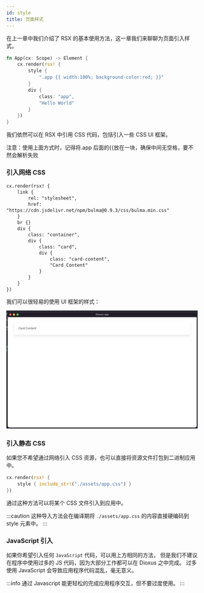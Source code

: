 ```yaml
---
id: style
title: 页面样式
---
```


在上一章中我们介绍了 RSX 的基本使用方法，这一章我们来聊聊为页面引入样式。

```rust
fn App(cx: Scope) -> Element {
    cx.render(rsx! {
        style {
            ".app {{ width:100%; background-color:red; }}"
        }
        div {
            class: "app",
            "Hello World"
        }
    })
}
```

我们依然可以在 RSX 中引用 CSS 代码，包括引入一些 CSS UI 框架。

注意：使用上面方式时，记得将.app 后面的{{放在一块，确保中间无空格，要不然会解析失败

### 引入网络 CSS

```rsx
cx.render(rsx! {
    link {
        rel: "stylesheet",
        href: "https://cdn.jsdelivr.net/npm/bulma@0.9.3/css/bulma.min.css"
    }
    br {}
    div {
        class: "container",
        div {
            class: "card",
            div {
                class: "card-content",
                "Card Content"
            }
        }
    }
})
```

我们可以很轻易的使用 UI 框架的样式：

![](../../static/img/docs/design@bulma.png)


### 引入静态 CSS

如果您不希望通过网络引入 CSS 资源，也可以直接将资源文件打包到二进制应用中。

```rust
cx.render(rsx! {
    style { include_str!("./assets/app.css") }
})
```

通过这种方法可以将某个 CSS 文件引入到应用中。

:::caution
这种导入方法会在编译期将 `./assets/app.css` 的内容直接硬编码到 style 元素中。
:::

### JavaScript 引入

如果你希望引入任何 `JavaScript` 代码，可以用上方相同的方法，
但是我们不建议在程序中使用过多的 JS 代码，因为大部分工作都可以在 Dioxus 之中完成。
过多使用 JavaScript 会导致应用程序代码混乱，毫无意义。

:::info
通过 Javascript 能更轻松的完成应用程序交互，但不要过度使用。
:::